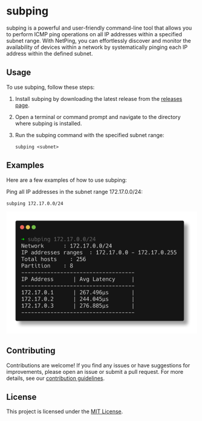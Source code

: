 # subping

subping is a powerful and user-friendly command-line tool that allows you to perform ICMP ping operations on all IP
addresses within a specified subnet range. With NetPing, you can effortlessly discover and monitor the availability of
devices within a network by systematically pinging each IP address within the defined subnet.

## Usage

To use subping, follow these steps:

1. Install subping by downloading the latest release from
   the [releases page](https://github.com/fadhilyori/subping/releases).

2. Open a terminal or command prompt and navigate to the directory where subping is installed.

3. Run the subping command with the specified subnet range:

   ```shell
   subping <subnet>
   ```

## Examples

Here are a few examples of how to use subping:

Ping all IP addresses in the subnet range 172.17.0.0/24:

```shell
subping 172.17.0.0/24
```

![](docs/images/usage-example.png?raw=true)

## Contributing

Contributions are welcome! If you find any issues or have suggestions for improvements, please open an issue or submit a
pull request. For more details, see our [contribution guidelines](CONTRIBUTING.md).

## License

This project is licensed under the [MIT License](LICENSE).
